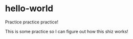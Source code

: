 # hello-world
Practice practice practice!

This is some practice so I can figure out how this shiz works!
